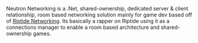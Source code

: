 Neutron Networking is a .Net, shared-ownership, dedicated server & client relationship, room based networking solution mainly for game dev based off of [Riptide Networking](https://github.com/RiptideNetworking/Riptide). Its basically a rapper on Riptide using it as a connections manager to enable a room based architecture and shared-ownership games.
